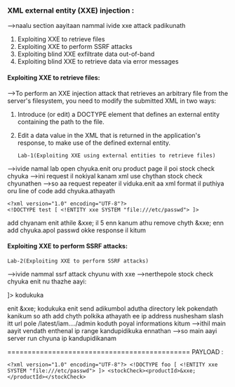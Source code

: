 ### XML external entity (XXE) injection :
-->naalu section aayitaan nammal ivide xxe attack padikunath
1) Exploiting XXE to retrieve files
2) Exploiting XXE to perform SSRF attacks
3) Exploiting blind XXE exfiltrate data out-of-band
4) Exploiting blind XXE to retrieve data via error messages


####  Exploiting XXE to retrieve files:
 -->To perform an XXE injection attack that retrieves an arbitrary file from the server's filesystem, you need to modify the submitted XML in two ways:
1)  Introduce (or edit) a DOCTYPE element that defines an external entity containing the path to the file.
2)  Edit a data value in the XML that is returned in the application's response, to make use of the defined external entity.

        Lab-1(Exploiting XXE using external entities to retrieve files)
-->ivide namal lab open chyuka.enit oru product page il poi stock check chyuka
-->ini request il nokiyal kanam xml use chythan stock check chyunathen
-->so aa request repeater il viduka.enit aa xml format il puthiya oru line of code add chyuka.athayath 

	<?xml version="1.0" encoding="UTF-8"?>        
	<!DOCTYPE test [ <!ENTITY xxe SYSTEM "file:///etc/passwd"> ]>    
add chyanam enit athile <productId>&xxe;</productId> il 5 enn kanum athu remove chyth &xxe;
 enn add chyuka.apol passwd okke response il kitum
 
#### Exploiting XXE to perform SSRF attacks:
    Lab-2(Exploiting XXE to perform SSRF attacks)
-->ivide nammal ssrf attack chyunu with xxe
-->nerthepole stock check chyuka enit <?xml versio.... ?>nu thazhe aayi:
<!DOCTYPE test [ <!ENTITY xxe SYSTEM "http://169.254.169.254/"> ]>  kodukuka
enit <productId>&xxe;</productId> kodukuka enit send adikumbol adutha directory lek pokendath kanikum so ath add chyth polkika athayath ee ip address nushesham slash itt url pole /latest/iam..../admin koduth poyal informations kitum
-->ithil main aayit vendath enthenal ip range kandupidikuka ennathan
-->so main aayi server run chyuna ip kandupidikanam

=============================================
PAYLOAD :
```
<?xml version="1.0" encoding="UTF-8"?> <!DOCTYPE foo [ <!ENTITY xxe SYSTEM "file:///etc/passwd"> ]> <stockCheck><productId>&xxe;</productId></stockCheck>
```
